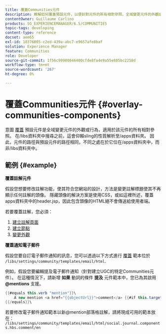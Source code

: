 ```yaml
---
title: 覆蓋Communities元件
description: 瞭解如何覆蓋預設元件，以便針對元件的所有相對參照，全域變更元件的外觀或行為。
contentOwner: Guillaume Carlino
products: SG_EXPERIENCEMANAGER/6.5/COMMUNITIES
topic-tags: developing
content-type: reference
docset: aem65
exl-id: 18376805-c2ed-439a-abc7-e9657afe8baf
solution: Experience Manager
feature: Communities
role: Developer
source-git-commit: 1f56c99980846400cfde8fa4e9a55e885bc2258d
workflow-type: tm+mt
source-wordcount: '267'
ht-degree: 0%

---
```


# 覆蓋Communities元件 {#overlay-communities-components}

意圖 [覆蓋](/help/communities/client-customize.md#overlays) 預設元件是全域變更元件的外觀或行為，適用於該元件的所有相對參照。 在/libs資料夾中搜尋之前，這會仰賴sling的性質解析至/apps資料夾。 因此，元件的路徑與預設元件的路徑相同，不同之處在於它位在/apps資料夾中，而非/libs資料夾中。

## 範例 {#example}

**覆蓋註解元件**

假設您想要修改註解功能，使其符合您網站的設計，方法是變更註解標題使其不再顯示任何註解的頭像。 隱藏頭像的解決方案是使用CSS，或如這裡所述，覆蓋apps資料夾中的header.jsp，因此包含頭像的HTML絕不會傳送給使用者端。

若要覆蓋註解，您必須：

1. [建立註解頁面](/help/communities/overlay-create-comments-page.md)
1. [建立節點](/help/communities/overlay-create-nodes.md)
1. [變更外觀](/help/communities/overlay-alter-appearance.md)

**覆蓋通知電子郵件**

假設您要自訂電子郵件通知的訊息，您可以透過以下方式進行 [覆蓋](/help/communities/client-customize.md#overlays) 範本位於 `/libs/settings/community/templates/email/html`.

例如，假設您要編輯提及電子郵件通知（針對建立UGC的特定Communities元件）。 在這種情況下，請新增 **如果** 動詞的條件 **提及** 元件範本中，您已為其啟用 **@mentions** 支援。

```java
{{#equals this.verb "mention"}}\
    A new mention <a href="{{objectUrl}}">comment</a> {{#if this.target.properties.[jcr:title]}}to the article "{{{target.displayName}}}" {{/if}}was added by {{{user.name}}} on {{dateUtil this.published format="EEE, d MMM yyyy HH:mm:ss z"}}.\n \
{{/equals}}\
```

若要修改電子郵件通知範本以新@mention部落格註解，請將現成可用的範本放在： `/libs/settings/community/templates/email/html/social.journal.components.hbs.comment/en`

